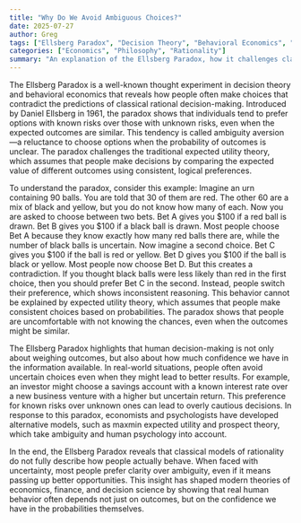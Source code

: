 ```yaml
---
title: "Why Do We Avoid Ambiguous Choices?"
date: 2025-07-27
author: Greg
tags: ["Ellsberg Paradox", "Decision Theory", "Behavioral Economics", "Ambiguity Aversion", "Expected Utility"]
categories: ["Economics", "Philosophy", "Rationality"]
summary: "An explanation of the Ellsberg Paradox, how it challenges classical decision theory, and what it shows about human preferences under uncertainty."
---
```


The Ellsberg Paradox is a well-known thought experiment in decision theory and behavioral economics that reveals how people often make choices that contradict the predictions of classical rational decision-making. Introduced by Daniel Ellsberg in 1961, the paradox shows that individuals tend to prefer options with known risks over those with unknown risks, even when the expected outcomes are similar. This tendency is called ambiguity aversion—a reluctance to choose options when the probability of outcomes is unclear. The paradox challenges the traditional expected utility theory, which assumes that people make decisions by comparing the expected value of different outcomes using consistent, logical preferences.

To understand the paradox, consider this example: Imagine an urn containing 90 balls. You are told that 30 of them are red. The other 60 are a mix of black and yellow, but you do not know how many of each. Now you are asked to choose between two bets. Bet A gives you $100 if a red ball is drawn. Bet B gives you $100 if a black ball is drawn. Most people choose Bet A because they know exactly how many red balls there are, while the number of black balls is uncertain. Now imagine a second choice. Bet C gives you $100 if the ball is red or yellow. Bet D gives you $100 if the ball is black or yellow. Most people now choose Bet D. But this creates a contradiction. If you thought black balls were less likely than red in the first choice, then you should prefer Bet C in the second. Instead, people switch their preference, which shows inconsistent reasoning. This behavior cannot be explained by expected utility theory, which assumes that people make consistent choices based on probabilities. The paradox shows that people are uncomfortable with not knowing the chances, even when the outcomes might be similar.

The Ellsberg Paradox highlights that human decision-making is not only about weighing outcomes, but also about how much confidence we have in the information available. In real-world situations, people often avoid uncertain choices even when they might lead to better results. For example, an investor might choose a savings account with a known interest rate over a new business venture with a higher but uncertain return. This preference for known risks over unknown ones can lead to overly cautious decisions. In response to this paradox, economists and psychologists have developed alternative models, such as maxmin expected utility and prospect theory, which take ambiguity and human psychology into account.

In the end, the Ellsberg Paradox reveals that classical models of rationality do not fully describe how people actually behave. When faced with uncertainty, most people prefer clarity over ambiguity, even if it means passing up better opportunities. This insight has shaped modern theories of economics, finance, and decision science by showing that real human behavior often depends not just on outcomes, but on the confidence we have in the probabilities themselves.
